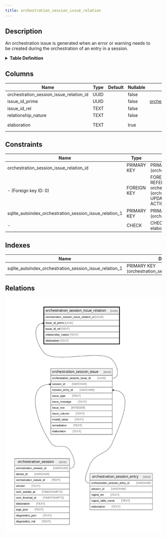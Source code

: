 ```yaml
---
title: orchestration_session_issue_relation
---
```


## Description

An orchestration issue is generated when an error or warning needs to\
be created during the orchestration of an entry in a session.

<details>
<summary><strong>Table Definition</strong></summary>

```sql
CREATE TABLE "orchestration_session_issue_relation" (
    "orchestration_session_issue_relation_id" UUID PRIMARY KEY NOT NULL,
    "issue_id_prime" UUID NOT NULL,
    "issue_id_rel" TEXT NOT NULL,
    "relationship_nature" TEXT NOT NULL,
    "elaboration" TEXT CHECK(json_valid(elaboration) OR elaboration IS NULL),
    FOREIGN KEY("issue_id_prime") REFERENCES "orchestration_session_issue"("orchestration_session_issue_id")
)
```

</details>

## Columns

| Name                                    | Type | Default | Nullable | Parents                                                                                                 | Comment                                                     |
| --------------------------------------- | ---- | ------- | -------- | ------------------------------------------------------------------------------------------------------- | ----------------------------------------------------------- |
| orchestration_session_issue_relation_id | UUID |         | false    |                                                                                                         | {"isSqlDomainZodDescrMeta":true,"isUuid":true}              |
| issue_id_prime                          | UUID |         | false    | [orchestration_session_issue](/docs/standard-library/rssd-schema/orchestration_session_issue) | {"isSqlDomainZodDescrMeta":true,"isUuid":true}              |
| issue_id_rel                            | TEXT |         | false    |                                                                                                         |                                                             |
| relationship_nature                     | TEXT |         | false    |                                                                                                         |                                                             |
| elaboration                             | TEXT |         | true     |                                                                                                         | isse-specific attributes/properties in JSON ("custom data") |

## Constraints

| Name                                                    | Type        | Definition                                                                                                                                              |
| ------------------------------------------------------- | ----------- | ------------------------------------------------------------------------------------------------------------------------------------------------------- |
| orchestration_session_issue_relation_id                 | PRIMARY KEY | PRIMARY KEY (orchestration_session_issue_relation_id)                                                                                                   |
| - (Foreign key ID: 0)                                   | FOREIGN KEY | FOREIGN KEY (issue_id_prime) REFERENCES orchestration_session_issue (orchestration_session_issue_id) ON UPDATE NO ACTION ON DELETE NO ACTION MATCH NONE |
| sqlite_autoindex_orchestration_session_issue_relation_1 | PRIMARY KEY | PRIMARY KEY (orchestration_session_issue_relation_id)                                                                                                   |
| -                                                       | CHECK       | CHECK(json_valid(elaboration) OR elaboration IS NULL)                                                                                                   |

## Indexes

| Name                                                    | Definition                                            |
| ------------------------------------------------------- | ----------------------------------------------------- |
| sqlite_autoindex_orchestration_session_issue_relation_1 | PRIMARY KEY (orchestration_session_issue_relation_id) |

## Relations

![er](../../../../../assets/images/content/docs/standard-library/rssd-schema/orchestration_session_issue_relation.svg)
